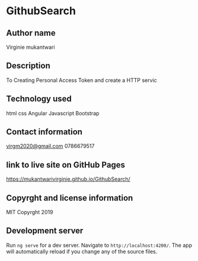 # GithubSearch

## Author name
Virginie mukantwari

## Description
 To Creating Personal Access Token and create a HTTP servic


## Technology used
html
css 
Angular
Javascript 
 Bootstrap

## Contact information
virgm2020@gmail.com 
0786679517

## link to live site on GitHub Pages
https://mukantwarivirginie.github.io/GithubSearch/

## Copyrght and license information
MIT Copyrght 2019

## Development server

Run `ng serve` for a dev server. Navigate to `http://localhost:4200/`. The app will automatically reload if you change any of the source files.

